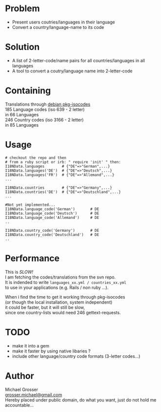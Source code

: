 Problem
=======
 - Present users coutries/languages in their language
 - Convert a country/language-name to its code

Solution
========
 - A list of 2-letter-code/name pairs for all countries/languages in all languages
 - A tool to convert a coutry/language name into 2-letter-code

Containing
==========
Translations through [debian pkg-isocodes](http://svn.debian.org/wsvn/pkg-isocodes/trunk/iso-codes/)  
185 Language codes (iso 639 - 2 letter)  
in 66 Languages  
246 Country codes (iso 3166 - 2 letter)  
in 85 Languages  

Usage
=====

    # checkout the repo and then
    # from a ruby script or irb: " require 'init' " then:
    I18NData.languages        # {"DE"=>"German",...}
    I18NData.languages('DE')  # {"DE"=>"Deutsch",...}
    I18NData.languages('FR')  # {"DE"=>"Allemand",...}
    ...

    I18NData.countries        # {"DE"=>"Germany",...}
    I18NData.countries('DE')  # {"DE"=>"Deutschland",...}
    ...

    #Not yet implemented...
    I18NData.language_code('German')       # DE
    I18NData.language_code('Deutsch')      # DE
    I18NData.language_code('Allemand')     # DE
    ..

    I18NData.country_code('Germany')       # DE
    I18NData.country_code('Deutschland')   # DE
    ..

Performance
===========
This is *SLOW!*  
I am fetching the codes/translations from the svn repo.  
It is indended to write `languages_xx.yml / countries_xx.yml`  
to use in your applications (e.g. Rails / non ruby ...).

When i find the time to get it working through pkg-isocodes  
(or though the local installation, system independent)  
it could be faster, but it will still be slow,  
since one country-lists would need 246 gettext-requests.

TODO
====
 - make it into a gem
 - make it faster by using native libaries ?
 - include other language/country code formats (3-letter codes...)
 
Author
======
Michael Grosser  
grosser.michael@gmail.com  
Hereby placed under public domain, do what you want, just do not hold me accountable...  